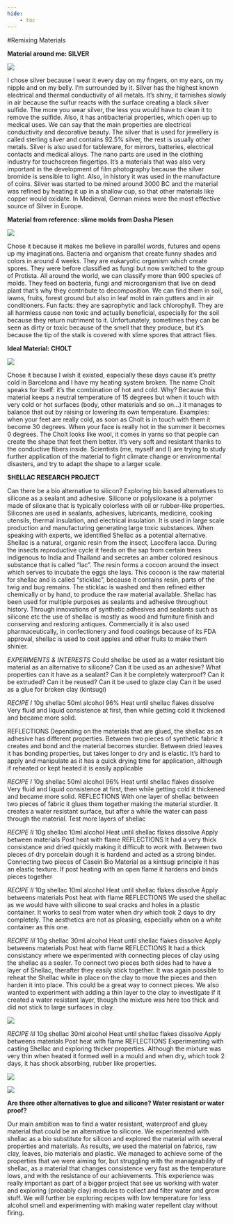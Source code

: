 ```yaml
---
hide:
    - toc
---
```




#Remixing Materials




**Material around me: SILVER**

![](../images/billion/silver.jpg)

I chose silver because I wear it every day on my fingers, on my ears, on my nipple and on my belly. I’m surrounded by it.
Silver has the highest known electrical and thermal conductivity of all metals. It’s shiny, it tarnishes slowly in air because the sulfur reacts with the surface creating a black silver sulfide. The more you wear silver, the less you would have to clean it to remove the sulfide. Also, it has antibacterial properties, which open up to medical uses. We can say that the main properties are electrical conductivity and decorative beauty.
The silver that is used for jewellery is called sterling silver and contains 92.5% silver, the rest is usually other metals. Silver is also used for tableware, for mirrors, batteries, electrical contacts and medical alloys. The nano parts are used in the clothing industry for touchscreen fingertips. It’s a materials that was also very important in the development of film photography because the silver bromide is sensible to light. Also, in history it was used in the manufacture of coins.
Silver was started to be mined around 3000 BC and the material was refined by heating it up in a shallow cup, so that other materials like copper would oxidate.
In Medieval, German mines were the most effective source of Silver in Europe.




**Material from reference: slime molds from Dasha Plesen**

![](../images/billion/mold.jpg)

Chose it because it makes me believe in parallel words, futures and opens up my imaginations. Bacteria and organism that create funny shades and colors in around 4 weeks. They are eukaryotic organism which create spores. They were before classified as fungi but now switched to the group of Protista. All around the world, we can classify more than 900 species of molds. They feed on bacteria, fungi and microorganism that live on dead plant that’s why they contribute to decomposition.
We can find them in soil, lawns, fruits, forest ground but also in leaf mold in rain gutters and in air conditioners. Fun facts: they are saprophytic and lack chlorophyll. They are all harmless cause non toxic and actually beneficial, especially for the soil because they return nutriment to it.
Unfortunately, sometimes they can be seen as dirty or toxic because of the smell that they produce, but it’s because the tip of the stalk is covered with slime spores that attract flies.




**Ideal Material: CHOLT**

![](../images/billion/cloth.jpg)

Chose it because I wish it existed, especially these days cause it’s pretty cold in Barcelona and I have my heating system broken. The name Cholt speaks for itself: it’s the combination of hot and cold. Why? Because this material keeps a neutral temperature of 15 degrees but when it touch with very cold or hot surfaces (body, other materials and so on…) it manages to balance that out by raising or lowering its own temperature. Examples: when your feet are really cold, as soon as Cholt is in touch with them it become 30 degrees. When your face is really hot in the summer it becomes 0 degrees.
The Cholt looks like wool, it comes in yarns so that people can create the shape that feet them better. It’s very soft and resistant thanks to the conductive fibers inside.
Scientists (me, myself and I) are trying to study further application of the material to fight climate change or environmental disasters, and try to adapt the shape to a larger scale.







**SHELLAC RESEARCH PROJECT**

Can there be a bio alternative to silicon?
Exploring bio based alternatives to silicone as a sealant and adhesive. Silicone or polysiloxane is a polymer made of siloxane that is typically colorless with oil or rubber-like properties. Silicones are used in sealants, adhesives, lubricants, medicine, cooking utensils, thermal insulation, and electrical insulation. It is used in large scale production and manufacturing generating large toxic substances. When speaking with experts, we identified Shellac as a potential alternative.
Shellac is a natural, organic resin from the insect, Laccifera lacca. During the insects reproductive cycle it feeds on the sap from certain trees indigenous to India and Thailand and secretes an amber colored resinous substance that is called “lac”. The resin forms a cocoon around the insect which serves to incubate the eggs she lays. This cocoon is the raw material for shellac and
is called “sticklac”, because it contains resin, parts of the twig and bug remains. The sticklac is washed and then refined either chemically or by hand, to produce the raw material available.
Shellac has been used for multiple purposes as sealants and adhesive throughout history. Through innovations of synthetic adhesives and sealants such as silicone etc the use of shellac is mostly as wood and furniture finish and conserving and restoring antiques. Commercially it is also used pharmaceutically, in confectionery and food coatings because of its FDA approval, shellac is used to coat apples and other fruits to make them shinier.

*EXPERIMENTS & INTERESTS*
Could shellac be used as a water resistant bio material as an alternative to silicone?
Can it be used as an adhesive?
What properties can it have as a sealant?
Can it be completely waterproof?
Can it be extruded?
Can it be reused?
Can it be used to glaze clay
Can it be used as a glue for broken clay (kintsugi)


*RECIPE I*
10g shellac
50ml alcohol 96%
Heat until shellac flakes dissolve
Very fluid and liquid consistence at first, then while getting cold it thickened and became more solid.

REFLECTIONS
Depending on the materials that are glued, the shellac as an adhesive has different properties. Between two pieces of synthetic fabric it creates and bond and the material becomes sturdier. Between dried leaves it has bonding properties, but takes longer to dry and is elastic.
It’s hard to apply and manipulate as it has a quick drying time for application, although if reheated or kept heated it is easily applicable

*RECIPE I*
10g shellac
50ml alcohol 96%
Heat until shellac flakes dissolve
Very fluid and liquid consistence at first, then while getting cold it thickened and became more solid.
REFLECTIONS
With one layer of shellac between two pieces of fabric it glues them together making the material sturdier. It creates a water resistant surface, but after a while the water can pass through the material.
Test more layers of shellac

*RECIPE II*
10g shellac
10ml alcohol
Heat until shellac flakes dissolve Apply between materials
Post heat with flame
REFLECTIONS
It had a very thick consistance and dried quickly making it difficult to work with. Between two pieces of dry porcelain dough it is hardend and acted as a strong binder. Connecting two pieces of Casein Bio Material as a kintsugi principle it has an elastic texture. If post heating with an open flame it hardens and binds pieces together

*RECIPE II*
10g shellac
10ml alcohol
Heat until shellac flakes dissolve Apply betweens materials
Post heat with flame
REFLECTIONS
We used the shellac as we would have with silicone to seal cracks and holes in a plastic container. It works to seal from water when
dry which took 2 days to dry completely. The aesthetics are not as pleasing, especially when on a white container as this one.

*RECIPE III*
10g shellac
30ml alcohol
Heat until shellac flakes dissolve Apply betweens materials
Post heat with flame REFLECTIONS
It had a thick consistancy where we experimented with connecting pieces of clay using the shellac as a sealer. To connect two pieces both sides had to have a layer of Shellac, therafter they easily stick together. It was again possible to reheat
the Shellac while in place on the clay to move the pieces and then harden it into place. This could be a great way to connect pieces. We also wanted to experiment with adding a thin layer to the clay to investigate if it created a water resistant layer, though the mixture was here too thick and did
not stick to large surfaces in clay.

![](../images/mat/33.jpg)

*RECIPE III*
10g shellac
30ml alcohol
Heat until shellac flakes dissolve Apply betweens materials
Post heat with flame REFLECTIONS
Experimenting with casting Shellac and exploring thicker properties. Although the mixture was
very thin when heated it formed well in a mould and when dry, which took 2 days, it has shock absorbing, rubber like properties.

![](../images/mat/3.jpg)

![](../images/mat/fine.jpg)

**Are there other alternatives to glue and silicone? Water resistant or water proof?**


Our main ambition was to find a water resistant, waterproof and gluey material that could be an alternative to silicone. We experimented with shellac as a bio substitute for silicon and explored the material with several properties and materials.
As results, we used the material on fabrics, raw clay, leaves, bio materials and plastic. We managed to achieve some of the properties that we were aiming for, but struggling with the manageability of shellac, as a material that changes consistence very fast as the temperature lows, and with the resistance of our achievements.
This experience was really important as part of a bigger project that see us working with water and exploring (probably clay) modules to collect and filter water and grow stuff.
We will further be exploring recipes with low temperature for less alcohol smell and experimenting with making water repellent clay without firing.
